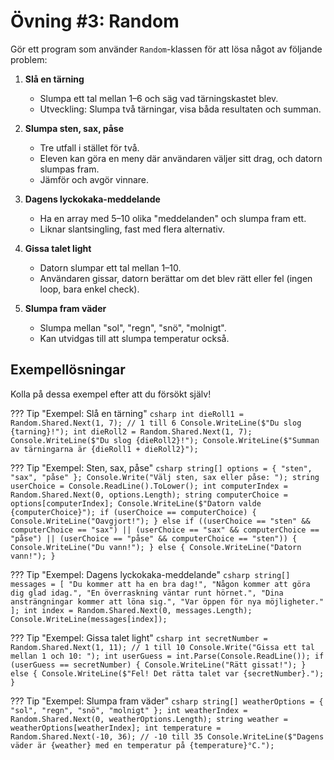 # Övning #3: Random

Gör ett program som använder `Random`-klassen för att lösa något av följande problem:

1. **Slå en tärning**
    * Slumpa ett tal mellan 1–6 och säg vad tärningskastet blev.
    * Utveckling: Slumpa två tärningar, visa båda resultaten och summan.

2. **Slumpa sten, sax, påse**
    * Tre utfall i stället för två.
    * Eleven kan göra en meny där användaren väljer sitt drag, och datorn slumpas fram.
    * Jämför och avgör vinnare.

3. **Dagens lyckokaka-meddelande**
    * Ha en array med 5–10 olika "meddelanden" och slumpa fram ett.
    * Liknar slantsingling, fast med flera alternativ.

4. **Gissa talet light**
    * Datorn slumpar ett tal mellan 1–10.
    * Användaren gissar, datorn berättar om det blev rätt eller fel (ingen loop, bara enkel check).

5. **Slumpa fram väder**
    * Slumpa mellan "sol", "regn", "snö", "molnigt".
    * Kan utvidgas till att slumpa temperatur också.

## Exempellösningar

Kolla på dessa exempel efter att du försökt själv!

??? Tip "Exempel: Slå en tärning"
    ```csharp
    int dieRoll1 = Random.Shared.Next(1, 7); // 1 till 6
    Console.WriteLine($"Du slog {tarning}!");
    int dieRoll2 = Random.Shared.Next(1, 7);
    Console.WriteLine($"Du slog {dieRoll2}!");
    Console.WriteLine($"Summan av tärningarna är {dieRoll1 + dieRoll2}");
    ```

??? Tip "Exempel: Sten, sax, påse"
    ```csharp
    string[] options = { "sten", "sax", "påse" };
    Console.Write("Välj sten, sax eller påse: ");
    string userChoice = Console.ReadLine().ToLower();
    int computerIndex = Random.Shared.Next(0, options.Length);
    string computerChoice = options[computerIndex];
    Console.WriteLine($"Datorn valde {computerChoice}");
    if (userChoice == computerChoice)
    {
        Console.WriteLine("Oavgjort!");
    }
    else if ((userChoice == "sten" && computerChoice == "sax") ||
             (userChoice == "sax" && computerChoice == "påse") ||
             (userChoice == "påse" && computerChoice == "sten"))
    {
        Console.WriteLine("Du vann!");
    }
    else
    {
        Console.WriteLine("Datorn vann!");
    }
    ```

??? Tip "Exempel: Dagens lyckokaka-meddelande"
    ```csharp
    string[] messages = [
        "Du kommer att ha en bra dag!",
        "Någon kommer att göra dig glad idag.",
        "En överraskning väntar runt hörnet.",
        "Dina ansträngningar kommer att löna sig.",
        "Var öppen för nya möjligheter."
    ];
    int index = Random.Shared.Next(0, messages.Length);
    Console.WriteLine(messages[index]);
    ```

??? Tip "Exempel: Gissa talet light"
    ```csharp
    int secretNumber = Random.Shared.Next(1, 11); // 1 till 10
    Console.Write("Gissa ett tal mellan 1 och 10: ");
    int userGuess = int.Parse(Console.ReadLine());
    if (userGuess == secretNumber)
    {
        Console.WriteLine("Rätt gissat!");
    }
    else
    {
        Console.WriteLine($"Fel! Det rätta talet var {secretNumber}.");
    }
    ```

??? Tip "Exempel: Slumpa fram väder"
    ```csharp
    string[] weatherOptions = { "sol", "regn", "snö", "molnigt" };
    int weatherIndex = Random.Shared.Next(0, weatherOptions.Length);
    string weather = weatherOptions[weatherIndex];
    int temperature = Random.Shared.Next(-10, 36); // -10 till 35
    Console.WriteLine($"Dagens väder är {weather} med en temperatur på {temperature}°C.");
    ```

